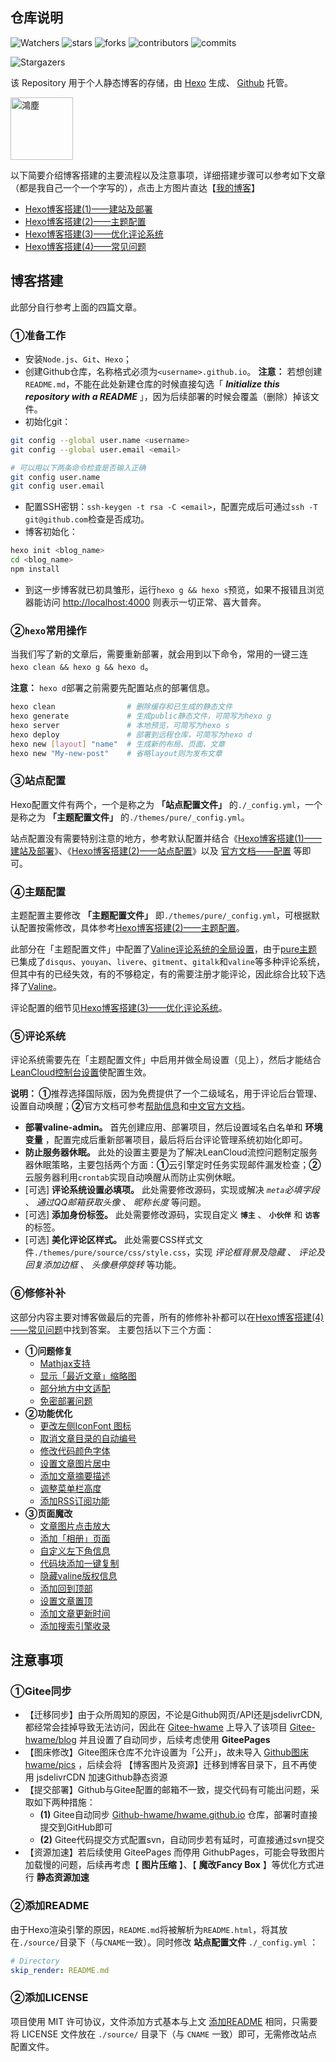 ## 仓库说明
![Watchers](https://img.shields.io/github/watchers/hwame/hwame.github.io?style=social&label=Watch)
![stars](https://img.shields.io/github/stars/hwame/hwame.github.io?style=social)
![forks](https://img.shields.io/github/forks/hwame/hwame.github.io?style=social&label=Fork)
![contributors](https://img.shields.io/github/contributors/hwame/hwame.github.io)
![commits](https://img.shields.io/github/commit-activity/m/hwame/hwame.github.io)


![Stargazers](https://starchart.cc/hwame/hwame.github.io.svg)


该 Repository 用于个人静态博客的存储，由 [Hexo](https://hexo.io/zh-cn/) 生成、 [Github](https://github.com) 托管。

<a href="https://hwame.top"><img src="https://cdn.jsdelivr.net/gh/hwame/pics@main/avatar.jpg" width="100" height="100" alt="鴻塵"/></a>

以下简要介绍博客搭建的主要流程以及注意事项，详细搭建步骤可以参考如下文章（都是我自己一个一个字写的），点击上方图片直达【[我的博客](https://hwame.top)】

- [Hexo博客搭建(1)——建站及部署](https://hwame.top/20200520/hello-hexo-setup-deploy.html)
- [Hexo博客搭建(2)——主题配置](https://hwame.top/20200520/hello-hexo-configuration.html)
- [Hexo博客搭建(3)——优化评论系统](https://hwame.top/20200520/hello-hexo-optimization.html)
- [Hexo博客搭建(4)——常见问题](https://hwame.top/20200520/hello-hexo-troubleshooting.html)

## 博客搭建
此部分自行参考上面的四篇文章。
### ①准备工作
- 安装`Node.js`、`Git`、`Hexo`；
- 创建Github仓库，名称格式必须为`<username>.github.io`。 **注意：** 若想创建`README.md`，不能在此处新建仓库的时候直接勾选「 ***Initialize this repository with a README*** 」，因为后续部署的时候会覆盖（删除）掉该文件。
- 初始化git：
```bash
git config --global user.name <username>
git config --global user.email <email>

# 可以用以下两条命令检查是否输入正确
git config user.name
git config user.email
```
- 配置SSH密钥：`ssh-keygen -t rsa -C <email>`，配置完成后可通过`ssh -T git@github.com`检查是否成功。
- 博客初始化：
```bash
hexo init <blog_name>
cd <blog_name>
npm install
```
- 到这一步博客就已初具雏形，运行`hexo g && hexo s`预览，如果不报错且浏览器能访问 <http://localhost:4000> 则表示一切正常、喜大普奔。

### ②`hexo`常用操作
当我们写了新的文章后，需要重新部署，就会用到以下命令，常用的一键三连`hexo clean && hexo g && hexo d`。

**注意：** `hexo d`部署之前需要先配置站点的部署信息。
```bash
hexo clean                # 删除缓存和已生成的静态文件
hexo generate             # 生成public静态文件，可简写为hexo g
hexo server               # 本地预览，可简写为hexo s
hexo deploy               # 部署到远程仓库，可简写为hexo d
hexo new [layout] "name"  # 生成新的布局、页面、文章
hexo new "My-new-post"    # 省略layout则为发布文章
```

### ③站点配置
Hexo配置文件有两个，一个是称之为 **「站点配置文件」** 的`./_config.yml`，一个是称之为 **「主题配置文件」** 的`./themes/pure/_config.yml`。

站点配置没有需要特别注意的地方，参考默认配置并结合《[Hexo博客搭建(1)——建站及部署](https://hwame.top/20200520/hello-hexo-setup-deploy.html)》、《[Hexo博客搭建(2)——站点配置](https://hwame.top/20200520/hello-hexo-configuration.html#%E5%9B%9B%E3%80%81%E7%AB%99%E7%82%B9%E9%85%8D%E7%BD%AE)》以及 [官方文档——配置](https://hexo.io/zh-cn/docs/configuration) 等即可。

### ④主题配置
主题配置主要修改 **「主题配置文件」** 即`./themes/pure/_config.yml`，可根据默认配置按需修改，具体参考[Hexo博客搭建(2)——主题配置](https://hwame.top/20200520/hello-hexo-configuration.html)。

此部分在「主题配置文件」中配置了[Valine评论系统的全局设置](https://hwame.top/20200520/hello-hexo-configuration.html#5-%E8%AF%84%E8%AE%BA%E7%B3%BB%E7%BB%9F)，由于[pure主题](https://github.com/cofess/hexo-theme-pure)已集成了`disqus`、`youyan`、`livere`、`gitment`、`gitalk`和`valine`等多种评论系统，但其中有的已经失效，有的不够稳定，有的需要注册才能评论，因此综合比较下选择了[Valine](https://valine.js.org)。

评论配置的细节见[Hexo博客搭建(3)——优化评论系统](https://hwame.top/20200520/hello-hexo-optimization.html)。

### ⑤评论系统
评论系统需要先在「主题配置文件」中启用并做全局设置（见上），然后才能结合[LeanCloud控制台设置](https://console.leancloud.app/apps)使配置生效。

**说明： ①**推荐选择国际版，因为免费提供了一个二级域名，用于评论后台管理、设置自动唤醒；**②**官方文档可参考[帮助信息](https://leancloud.app/help/)和[中文官方文档](https://zh-docs.leancloud.app/)。

- **部署valine-admin。** 首先创建应用、部署项目，然后设置域名白名单和 **环境变量** ，配置完成后重新部署项目，最后将后台评论管理系统初始化即可。
- **防止服务器休眠。** 此处的设置主要是为了解决LeanCloud流控问题制定服务器休眠策略，主要包括两个方面：**①**云引擎定时任务实现邮件漏发检查；**②**云服务器利用`crontab`实现自动唤醒从而防止实例休眠。
- [可选] **评论系统设置必填项。** 此处需要修改源码，实现或解决 *`meta`必填字段* 、 *通过QQ邮箱获取头像* 、 *昵称长度* 等问题。
- [可选] **添加身份标签。** 此处需要修改源码，实现自定义 **`博主`** 、 **`小伙伴`** 和 **`访客`** 的标签。
- [可选] **美化评论区样式。** 此处需要CSS样式文件`./themes/pure/source/css/style.css`，实现 *评论框背景及隐藏* 、 *评论及回复添加边框* 、 *头像悬停旋转* 等功能。

### ⑥修修补补
这部分内容主要对博客做最后的完善，所有的修修补补都可以在[Hexo博客搭建(4)——常见问题](https://hwame.top/20200520/hello-hexo-troubleshooting.html)中找到答案。
主要包括以下三个方面：

+ **①问题修复**
    - [Mathjax支持](https://hwame.top/20200520/hello-hexo-troubleshooting.html#1-%E5%A6%82%E4%BD%95%E4%BD%BF%E5%85%B6%E6%94%AF%E6%8C%81Mathjax)
    - [显示「最近文章」缩略图](https://hwame.top/20200520/hello-hexo-troubleshooting.html#8-%E5%A6%82%E4%BD%95%E6%98%BE%E7%A4%BA%E3%80%8C%E6%9C%80%E8%BF%91%E6%96%87%E7%AB%A0%E3%80%8D%E7%BC%A9%E7%95%A5%E5%9B%BE)
    - [部分地方中文适配](https://hwame.top/20200520/hello-hexo-troubleshooting.html#9-%E9%83%A8%E5%88%86%E5%9C%B0%E6%96%B9%E4%B8%AD%E6%96%87%E9%80%82%E9%85%8D)
    - [免密部署问题](https://hwame.top/20200520/hello-hexo-troubleshooting.html#10-%E5%85%8D%E5%AF%86%E9%83%A8%E7%BD%B2%E9%97%AE%E9%A2%98)
+ **②功能优化**
    - [更改左侧IconFont 图标](https://hwame.top/20200520/hello-hexo-troubleshooting.html#2-%E5%A6%82%E4%BD%95%E6%9B%B4%E6%94%B9%E5%B7%A6%E4%BE%A7IconFont-%E5%9B%BE%E6%A0%87)
    - [取消文章目录的自动编号](https://hwame.top/20200520/hello-hexo-troubleshooting.html#3-%E5%A6%82%E4%BD%95%E5%8F%96%E6%B6%88%E6%96%87%E7%AB%A0%E7%9B%AE%E5%BD%95%E7%9A%84%E8%87%AA%E5%8A%A8%E7%BC%96%E5%8F%B7)
    - [修改代码颜色字体](https://hwame.top/20200520/hello-hexo-troubleshooting.html#4-%E5%A6%82%E4%BD%95%E4%BF%AE%E6%94%B9%E4%BB%A3%E7%A0%81%E5%AD%97%E4%BD%93)
    - [设置文章图片居中](https://hwame.top/20200520/hello-hexo-troubleshooting.html#4-3-%E5%A6%82%E4%BD%95%E4%BD%BF%E6%96%87%E7%AB%A0%E5%9B%BE%E7%89%87%E5%B1%85%E4%B8%AD)
    - [添加文章摘要描述](https://hwame.top/20200520/hello-hexo-troubleshooting.html#5-%E5%A6%82%E4%BD%95%E6%B7%BB%E5%8A%A0%E6%96%87%E7%AB%A0%E6%8F%8F%E8%BF%B0)
    - [调整菜单栏高度](https://hwame.top/20200520/hello-hexo-troubleshooting.html#13-%E8%B0%83%E6%95%B4%E8%8F%9C%E5%8D%95%E6%A0%8F%E9%AB%98%E5%BA%A6)
    - [添加RSS订阅功能](https://hwame.top/20200520/hello-hexo-troubleshooting.html#16-%E6%B7%BB%E5%8A%A0RSS%E8%AE%A2%E9%98%85%E5%8A%9F%E8%83%BD)
+ **③页面魔改**
    - [文章图片点击放大](https://hwame.top/20200520/hello-hexo-troubleshooting.html#6-%E5%A6%82%E4%BD%95%E5%AE%9E%E7%8E%B0%E7%82%B9%E5%87%BB%E5%9B%BE%E7%89%87%E6%94%BE%E5%A4%A7)
    - [添加「相册」页面](https://hwame.top/20200520/hello-hexo-troubleshooting.html#7-%E6%B7%BB%E5%8A%A0%E3%80%8C%E7%9B%B8%E5%86%8C%E3%80%8D%E9%A1%B5%E9%9D%A2)
    - [自定义左下角信息](https://hwame.top/20200520/hello-hexo-troubleshooting.html#11-%E8%87%AA%E5%AE%9A%E4%B9%89%E5%B7%A6%E4%B8%8B%E8%A7%92%E4%BF%A1%E6%81%AF)
    - [代码块添加一键复制](https://hwame.top/20200520/hello-hexo-troubleshooting.html#12-%E4%BB%A3%E7%A0%81%E5%9D%97%E6%B7%BB%E5%8A%A0%E4%B8%80%E9%94%AE%E5%A4%8D%E5%88%B6)
    - [隐藏valine版权信息](https://hwame.top/20200520/hello-hexo-troubleshooting.html#14-%E5%A6%82%E4%BD%95%E9%9A%90%E8%97%8Fvaline%E7%89%88%E6%9D%83%E4%BF%A1%E6%81%AF)
    - [添加回到顶部](https://hwame.top/20200520/hello-hexo-troubleshooting.html#15-%E6%B7%BB%E5%8A%A0%E5%9B%9E%E5%88%B0%E9%A1%B6%E9%83%A8)
    - [设置文章置顶](https://hwame.top/20200520/hello-hexo-troubleshooting.html#17-%E8%AE%BE%E7%BD%AE%E6%96%87%E7%AB%A0%E7%BD%AE%E9%A1%B6)
    - [添加文章更新时间](https://hwame.top/20200520/hello-hexo-troubleshooting.html#18-%E6%B7%BB%E5%8A%A0%E6%96%87%E7%AB%A0%E6%9B%B4%E6%96%B0%E6%97%B6%E9%97%B4)
    - [添加搜索引擎收录](https://hwame.top/20200520/hello-hexo-troubleshooting.html#19-%E6%B7%BB%E5%8A%A0%E6%90%9C%E7%B4%A2%E5%BC%95%E6%93%8E%E6%94%B6%E5%BD%95)


## 注意事项
### ①Gitee同步
- 【迁移同步】由于众所周知的原因，不论是Github网页/API还是jsdelivrCDN, 都经常会挂掉导致无法访问，因此在 [Gitee-hwame](https://gitee.com/hwame) 上导入了该项目 [Gitee-hwame/blog](https://gitee.com/hwame/blog) 并且设置了自动同步，后续考虑使用 **GiteePages**
- 【图床修改】Gitee图床仓库不允许设置为「公开」，故未导入 [Github图床hwame/pics](https://github.com/hwame/pics) ，后续会将 【博客图片及资源】迁移到博客目录下，且不再使用 jsdelivrCDN 加速Github静态资源
- 【提交部署】Github与Gitee配置的邮箱不一致，提交代码有可能出问题，采取如下两种措施：
  + **(1)** Gitee自动同步 [Github-hwame/hwame.github.io](https://github.com/hwame/hwame.github.io) 仓库，部署时直接提交到GitHub即可
  + **(2)** Gitee代码提交方式配置svn，自动同步若有延时，可直接通过svn提交
- 【资源加速】若后续使用 GiteePages 而停用 GithubPages，可能会导致图片加载慢的问题，后续再考虑【 **图片压缩** 】、【 **魔改Fancy Box** 】等优化方式进行 **静态资源加速**

### ②添加README

由于Hexo渲染引擎的原因，`README.md`将被解析为`README.html`，将其放在`./source/`目录下（与`CNAME`一致）。同时修改 **站点配置文件** `./_config.yml` ：

```yaml
# Directory
skip_render: README.md
```

### ②添加LICENSE
项目使用 MIT 许可协议，文件添加方式基本与上文 [添加README](#%E6%B7%BB%E5%8A%A0readme) 相同，只需要将 LICENSE 文件放在 `./source/` 目录下（与 `CNAME` 一致）即可，无需修改站点配置文件。

